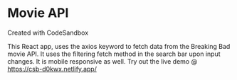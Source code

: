 # Movie API

Created with CodeSandbox

This React app, uses the axios keyword to fetch data from the Breaking Bad movie API.
It uses the filtering fetch method in the search bar upon input changes.
It is mobile responsive as well.
Try out the live demo @ https://csb-d0kwx.netlify.app/
